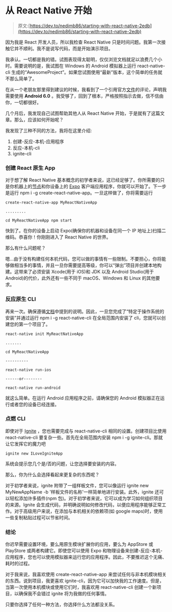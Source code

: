 # 从 React Native 开始

> 原文:[https://dev.to/nedimb86/starting-with-react-native-2edb](https://dev.to/nedimb86/starting-with-react-native-2edb)

因为我是 React 开发人员，所以我检查 React Native 只是时间问题。我第一次接触它并不顺利。我不是说写代码，而是开始演示项目。

我承认。一切都是我的错。试图表现得太聪明，仅仅浏览文档就足以浪费几个小时。需要说明的是，我试图在 Windows 的 Android 模拟器上运行 react-native-cli 生成的“AwesomeProject”。如果您试图使用“最新”版本，这个简单的任务就不那么简单了。

在从一个老朋友那里得到建议的时候，我看到了一个引用官方[文件](https://facebook.github.io/react-native/docs/getting-started.html)的评论，声明我需要使用 **Android 6.0** 。我受够了，回到了根本，严格按照指示去做，信不信由你，一切都很好。

几个月后，我发现自己试图帮助其他人从 React Native 开始，于是就有了这篇文章。那么，应该如何开始呢？

我发现了三种不同的方法，我将在这里介绍:

1.  创建-反应-本机-应用程序
2.  反应-本机-cli
3.  ignite-cli

### 创建 React 原生 App

对于想了解 React Native 基本概念的初学者来说，这已经足够了。你所需要的只是你机器上的[节点](https://nodejs.org/en/download/)和你设备上的 [Expo](https://expo.io/) 客户端应用程序，你就可以开始了。下一步是运行 npm i -g create-react-native-app。一旦这样做了，你将需要运行

```
create-react-native-app MyReactNativeApp

.........

cd MyReactNativeApp npm start 
```

快到了。在你的设备上启动 Expo(确保你的机器和设备在同一个 IP 地址上)扫描二维码。恭喜你！你刚刚进入了 React Native 的世界。

那么有什么问题呢？

嗯…由于没有构建任何本机代码，您可以做的事情有一些限制。不要担心，你将能够做相当多的事情，并且一旦你需要提高等级，你可以“弹出”项目并创建本地构建。这带来了必须安装 Xcode(用于 iOS)和 JDK 以及 Android Studio(用于 Android)的代价，此外还有一些不同于 macOS、Windows 和 Linux 的其他要求。

### 反应原生 CLI

再来一次。确保遵循[文档](https://facebook.github.io/react-native/docs/getting-started.html)中提到的说明。因此，一旦您完成了“特定于操作系统的安装”并通过运行 npm i -g react-native-cli 在全局范围内安装了 cli，您就可以创建您的第一个项目了。

```
react-native init MyReactNativeApp

.......

cd MyReactNativeApp

----------

react-native run-ios

------or--------

react-native run-android 
```

就这么简单。在运行 Android 应用程序之前，请确保您的 Android 模拟器正在运行或者您的设备已经连接。

### 点燃 CLI

即使对于 [Ignite](https://github.com/infinitered/ignite) ，您也需要完成与 react-native-cli 相同的设置。创建项目比使用 react-native-cli 要复杂一些。首先在全局范围内安装 npm i -g ignite-cli。那就让它发挥它的魔力吧

```
ignite new ILoveIgniteApp 
```

系统会提示您几个是/否的问题，让您选择要安装的内容。

那么，你为什么会选择看起来更复杂的东西呢？

对于初学者来说，ignite 附带了一组样板文件，您可以像运行 ignite new MyNewAppName -b '样板文件的名称'一样简单地进行安装。此外，ignite 还可以轻松添加许多插件(npm 包)。对于初学者来说，它可以成为学习如何组织项目的来源。Ignite 会生成代码，并明确说明如何修改代码，以便应用程序能够正常工作。对于高级用户来说，在添加与本机相关的依赖项(如 google maps)时，使用一些复制粘贴过程可以节省时间。

### 结论

你迟早需要设置环境，要么用原生模块扩展你的应用，要么为 AppStore 或 PlayStore 或两者构建它。即使您可以使用 Expo 和物理设备来创建-反应-本机-应用程序，您也可以使用模拟器来运行您的应用程序。因此，不要推迟这个无痛、耗时的过程。

对于我来说，我喜欢使用 create-react-native-app 来尝试任何与非本机模块相关的东西。说到项目，我更喜欢 ignite-cli，因为它可以加快我的工作速度。但是，当第一次使用本机模块或使用它们时，我喜欢用 react-native-cli 创建一个新项目，以确保我不会错过 ignite 将为我做的任何事情。

只要你选择了任何一种方法，你选择什么方法都没关系。